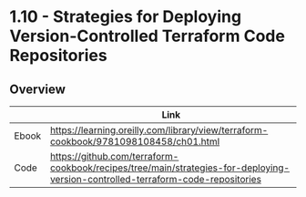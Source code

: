 # 1.10 - Strategies for Deploying Version-Controlled Terraform Code Repositories

## Overview

|       | Link                                                                                 |
|-------|--------------------------------------------------------------------------------------|
| Ebook | https://learning.oreilly.com/library/view/terraform-cookbook/9781098108458/ch01.html |
| Code  | https://github.com/terraform-cookbook/recipes/tree/main/strategies-for-deploying-version-controlled-terraform-code-repositories                   |
